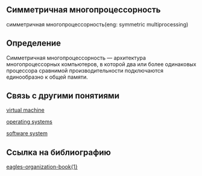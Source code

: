 ## Симметричная многопроцессорность
cимметричная многопроцессорность(eng: symmetric multiprocessing) 

## Определение
Симметричная многопроцессорность — архитектура многопроцессорных компьютеров, в которой два или более одинаковых процессора сравнимой производительности подключаются единообразно к общей памяти.
## Связь с другими понятиями

[virtual machine](https://github.com/vernikkkkkkkkkkkkkkkkkkk/concept/blob/main/virtual%20machines/virtual%20machines/virtual%20machines.md)

[operating systems](https://github.com/vernikkkkkkkkkkkkkkkkkkk/concept/blob/main/virtual%20machines/virtual%20machines/operating%20systems.md)

[software system](https://github.com/vernikkkkkkkkkkkkkkkkkkk/concept/blob/main/virtual%20machines/virtual%20machines/software%20system.md)

## Cсылка на библиографию
[eagles-organization-book{1}](https://github.com/vernikkkkkkkkkkkkkkkkkkk/concept/blob/main/bibliography/virtual%20machines/eagles-%D0%BErganization-book%7B1%7D.md)

